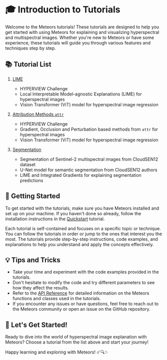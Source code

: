 # 🎓 Introduction to Tutorials

Welcome to the Meteors tutorials! These tutorials are designed to help you get started with using Meteors for explaining and visualizing hyperspectral and multispectral images. Whether you're new to Meteors or have some experience, these tutorials will guide you through various features and techniques step by step.

## 📚 Tutorial List

1. [LIME](lime.md)
    - HYPERVIEW Challenge
    - Local Interpretable Model-agnostic Explanations (LIME) for hyperspectral images
    - Vision Transformer (ViT) model for hyperspectral image regression

2. [Attribution Methods `attr`](attr_showcase.md)
    - HYPERVIEW Challenge
    - Gradient, Occlusion and Perturbation based methods from `attr` for hyperspectral images
    - Vision Transformer (ViT) model for hyperspectral image regression

3. [Segmentation](segmentation.md)
    - Segmentation of Sentinel-2 multispectral images from CloudSEN12 dataset
    - U-Net model for semantic segmentation from CloudSEN12 authors  
    - LIME and Integrated Gradients for explaining segmentation predictions

## 🚀 Getting Started

To get started with the tutorials, make sure you have Meteors installed and set up on your machine. If you haven't done so already, follow the installation instructions in the [Quickstart](../quickstart.md) tutorial.

Each tutorial is self-contained and focuses on a specific topic or technique. You can follow the tutorials in order or jump to the ones that interest you the most. The tutorials provide step-by-step instructions, code examples, and explanations to help you understand and apply the concepts effectively.

## 💡 Tips and Tricks

- Take your time and experiment with the code examples provided in the tutorials.
- Don't hesitate to modify the code and try different parameters to see how they affect the results.
- Refer to the [API Reference](../reference.md) for detailed information on the Meteors functions and classes used in the tutorials.
- If you encounter any issues or have questions, feel free to reach out to the Meteors community or open an issue on the GitHub repository.

## 🎉 Let's Get Started!

Ready to dive into the world of hyperspectral image explanation with Meteors? Choose a tutorial from the list above and start your journey!

Happy learning and exploring with Meteors! ☄️🔍✨
